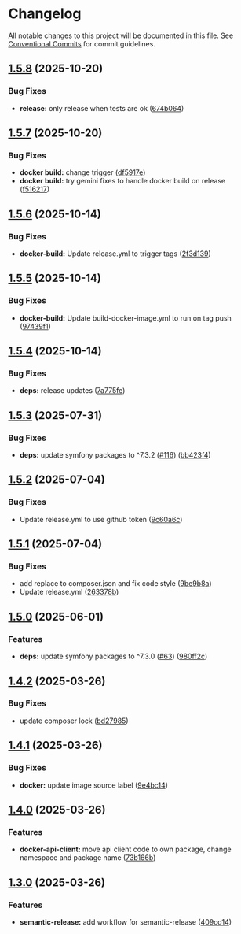 # Changelog

All notable changes to this project will be documented in this file. See
[Conventional Commits](https://conventionalcommits.org) for commit guidelines.

## [1.5.8](https://github.com/WebProject-xyz/docker-hosts-file-sync/compare/1.5.7...1.5.8) (2025-10-20)

### Bug Fixes

* **release:** only release when tests are ok ([674b064](https://github.com/WebProject-xyz/docker-hosts-file-sync/commit/674b064b3e0f56915e81a292a9adeab0eb34d6a3))

## [1.5.7](https://github.com/WebProject-xyz/docker-hosts-file-sync/compare/1.5.6...1.5.7) (2025-10-20)

### Bug Fixes

* **docker build:** change trigger ([df5917e](https://github.com/WebProject-xyz/docker-hosts-file-sync/commit/df5917e5a776ef68f61e30b0776adc7eded66aac))
* **docker build:** try gemini fixes to handle docker build on release ([f516217](https://github.com/WebProject-xyz/docker-hosts-file-sync/commit/f5162172c88f362e826fef07efd77149384400cf))

## [1.5.6](https://github.com/WebProject-xyz/docker-hosts-file-sync/compare/1.5.5...1.5.6) (2025-10-14)

### Bug Fixes

* **docker-build:** Update release.yml to trigger tags ([2f3d139](https://github.com/WebProject-xyz/docker-hosts-file-sync/commit/2f3d139cf3dfa47adca369376c3ff728cffc5385))

## [1.5.5](https://github.com/WebProject-xyz/docker-hosts-file-sync/compare/1.5.4...1.5.5) (2025-10-14)

### Bug Fixes

* **docker-build:** Update build-docker-image.yml to run on tag push ([97439f1](https://github.com/WebProject-xyz/docker-hosts-file-sync/commit/97439f1384b248377db291b7dcb079a7e3321d94))

## [1.5.4](https://github.com/WebProject-xyz/docker-hosts-file-sync/compare/1.5.3...1.5.4) (2025-10-14)

### Bug Fixes

* **deps:** release updates ([7a775fe](https://github.com/WebProject-xyz/docker-hosts-file-sync/commit/7a775fe4d4e57635383627bd0738b7a607f3065c))

## [1.5.3](https://github.com/WebProject-xyz/docker-hosts-file-sync/compare/1.5.2...1.5.3) (2025-07-31)

### Bug Fixes

* **deps:** update symfony packages to ^7.3.2 ([#116](https://github.com/WebProject-xyz/docker-hosts-file-sync/issues/116)) ([bb423f4](https://github.com/WebProject-xyz/docker-hosts-file-sync/commit/bb423f419844a05e8f3acd84c6731532061c143b))

## [1.5.2](https://github.com/WebProject-xyz/docker-hosts-file-sync/compare/1.5.1...1.5.2) (2025-07-04)

### Bug Fixes

* Update release.yml to use github token ([9c60a6c](https://github.com/WebProject-xyz/docker-hosts-file-sync/commit/9c60a6cf919e0ea43fb2a937fc710a8b434b07ab))

## [1.5.1](https://github.com/WebProject-xyz/docker-hosts-file-sync/compare/1.5.0...1.5.1) (2025-07-04)

### Bug Fixes

* add replace to composer.json and fix code style ([9be9b8a](https://github.com/WebProject-xyz/docker-hosts-file-sync/commit/9be9b8a9803cada771bb9b037f7d4d83d881282d))
* Update release.yml ([263378b](https://github.com/WebProject-xyz/docker-hosts-file-sync/commit/263378b7fa9cfcb7c99b2597087a9afa7a9c55c5))

## [1.5.0](https://github.com/WebProject-xyz/docker-hosts-file-sync/compare/1.4.2...1.5.0) (2025-06-01)

### Features

* **deps:** update symfony packages to ^7.3.0 ([#63](https://github.com/WebProject-xyz/docker-hosts-file-sync/issues/63)) ([980ff2c](https://github.com/WebProject-xyz/docker-hosts-file-sync/commit/980ff2cfdddc4d2c7f9a7db9c1dd8b5d2e8ebf65))

## [1.4.2](https://github.com/WebProject-xyz/docker-hosts-file-sync/compare/1.4.1...1.4.2) (2025-03-26)

### Bug Fixes

* update composer lock ([bd27985](https://github.com/WebProject-xyz/docker-hosts-file-sync/commit/bd27985cd40e58a4b7e961b162a422e6a4858c61))

## [1.4.1](https://github.com/WebProject-xyz/docker-hosts-file-sync/compare/1.4.0...1.4.1) (2025-03-26)

### Bug Fixes

* **docker:** update image source label ([9e4bc14](https://github.com/WebProject-xyz/docker-hosts-file-sync/commit/9e4bc140c3f6619be2ccc523a273faaf36b1aedb))

## [1.4.0](https://github.com/WebProject-xyz/docker-hosts-file-sync/compare/1.3.0...1.4.0) (2025-03-26)

### Features

* **docker-api-client:** move api client code to own package, change namespace and package name ([73b166b](https://github.com/WebProject-xyz/docker-hosts-file-sync/commit/73b166b6a875ee1682aad60bad268b208bfba138))

## [1.3.0](https://github.com/WebProject-xyz/docker-hosts-file-sync/compare/1.2.0...1.3.0) (2025-03-26)

### Features

* **semantic-release:** add workflow for semantic-release ([409cd14](https://github.com/WebProject-xyz/docker-hosts-file-sync/commit/409cd14d1c97979056b92238404eae39ef2e1d29))
